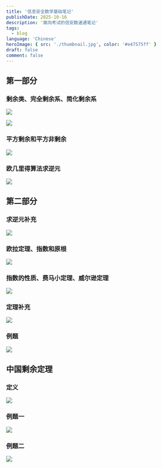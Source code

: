 ```yaml
---
title: '信息安全数学基础笔记'
publishDate: 2025-10-16
description: '面向考试的信安数速通笔记'
tags:
  - blog
language: 'Chinese'
heroImage: { src: './thumbnail.jpg', color: '#e47575ff' }
draft: false
comment: false
---
```


## 第一部分
### 剩余类、完全剩余系、简化剩余系
![](./1.png)

![](./2.png)
### 平方剩余和平方非剩余

![](./3.png)
### 欧几里得算法求逆元

![](./4.png)
## 第二部分
### 求逆元补充
![](./5.png)
### 欧拉定理、指数和原根
![](./6.png)
### 指数的性质、费马小定理、威尔逊定理
![](./7.png)
### 定理补充
![](./8.png)
### 例题
![](./9.png)
## 中国剩余定理
### 定义
![](./10.png)
### 例题一
![](./11.png)
### 例题二
![](./12.png)